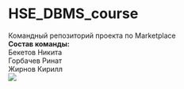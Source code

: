 # HSE_DBMS_course
Командный репозиторий проекта по Marketplace  
__Состав команды:__  
Бекетов Никита  
Горбачев Ринат  
Жирнов Кирилл  
![](https://img.devrant.com/devrant/rant/r_1998554_ZRDun.jpg)